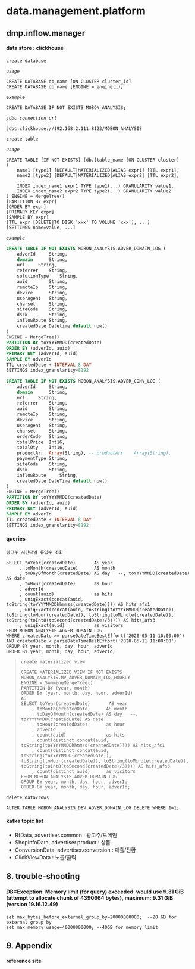 # data.management.platform

## dmp.inflow.manager

#### data store : clickhouse
`create database`  

_`usage`_
```
CREATE DATABASE db_name [ON CLUSTER cluster_id]  
CREATE DATABASE db_name [ENGINE = engine(…)]  
```
_`example`_  
```
CREATE DATABASE IF NOT EXISTS MOBON_ANALYSIS;
```

_`jdbc connection url`_  
```
jdbc:clickhouse://192.168.2.111:8123/MOBON_ANALYSIS  
```

`create table`  

_`usage`_  
```
CREATE TABLE [IF NOT EXISTS] [db.]table_name [ON CLUSTER cluster]
(
    name1 [type1] [DEFAULT|MATERIALIZED|ALIAS expr1] [TTL expr1],
    name2 [type2] [DEFAULT|MATERIALIZED|ALIAS expr2] [TTL expr2],
    ...
    INDEX index_name1 expr1 TYPE type1(...) GRANULARITY value1,
    INDEX index_name2 expr2 TYPE type2(...) GRANULARITY value2
) ENGINE = MergeTree()
[PARTITION BY expr]
[ORDER BY expr]
[PRIMARY KEY expr]
[SAMPLE BY expr]
[TTL expr [DELETE|TO DISK 'xxx'|TO VOLUME 'xxx'], ...]
[SETTINGS name=value, ...]
```

_`example`_  
```sql
CREATE TABLE IF NOT EXISTS MOBON_ANALYSIS.ADVER_DOMAIN_LOG (
	adverId		String,
	domain		String,
	url		String,
	referrer	String,
	solutionType	String,
	auid 		String,
	remoteIp	String,
	device		String,
	userAgent	String,
	charset 	String,
	siteCode	String,
	dsck		String,
	inflowRoute	String,
	createdDate	Datetime default now()
)
ENGINE = MergeTree()
PARTITION BY toYYYYMMDD(createdDate)
ORDER BY (adverId, auid)
PRIMARY KEY (adverId, auid)
SAMPLE BY adverId
TTL createdDate + INTERVAL 8 DAY
SETTINGS index_granularity=8192

```
```sql
CREATE TABLE IF NOT EXISTS MOBON_ANALYSIS.ADVER_CONV_LOG (
	adverId		String,
	domain		String,
	url		String,
	referrer	String,
	auid 		String,
	remoteIp	String,
	device		String,
	userAgent	String,
	charset 	String,
	orderCode	String,
	totalPrice	Int16,
	totalQty	Int16,
	productArr	Array(String), -- productArr	Array(String),
	paymentType	String,
	siteCode	String,
	dsck		String,
	inflowRoute 	String,
	createdDate	DateTime default now()
)
ENGINE = MergeTree()
PARTITION BY toYYYYMMDD(createdDate)
ORDER BY (adverId, auid)
PRIMARY KEY (adverId, auid)
SAMPLE BY adverId
TTL createdDate + INTERVAL 8 DAY
SETTINGS index_granularity=8192;
```

#### queries

`광고주 시간대별 유입수 조회`  
```
SELECT toYear(createdDate)       AS year
     , toMonth(createdDate)      AS month
     , toDayOfMonth(createdDate) AS day   --, toYYYYMMDD(createdDate) AS date
     , toHour(createdDate)       as hour
     , adverId
     , count(auid)               as hits
     , uniqExact(concat(auid, toString(toYYYYMMDDhhmmss(createdDate)))) AS hits_afs1
     , uniqExact(concat(auid, toString(toYYYYMMDD(createdDate)), toString(toHour(createdDate)), toString(toMinute(createdDate)), toString(toInt8(toSecond(createdDate)/3)))) AS hits_afs3
     , uniqExact(auid)           as visitors
FROM MOBON_ANALYSIS.ADVER_DOMAIN_LOG
WHERE createdDate >= parseDateTimeBestEffort('2020-05-11 10:00:00') AND createdDate < parseDateTimeBestEffort('2020-05-11 11:00:00')
GROUP BY year, month, day, hour, adverId
ORDER BY year, month, day, hour, adverId;
```

>`create materialized view`  
>```
>CREATE MATERIALIZED VIEW IF NOT EXISTS MOBON_ANALYSIS.MV_ADVER_DOMAIN_LOG_HOURLY
>ENGINE = SummingMergeTree()
>PARTITION BY (year, month)
>ORDER BY (year, month, day, hour, adverId)
>AS
>SELECT toYear(createdDate)       AS year
>     , toMonth(createdDate)      AS month
>     , toDayOfMonth(createdDate) AS day   --, toYYYYMMDD(createdDate) AS date
>     , toHour(createdDate)       as hour
>     , adverId
>     , count(auid)               as hits
>     , count(distinct concat(auid, toString(toYYYYMMDDhhmmss(createdDate)))) AS hits_afs1
>     , count(distinct concat(auid, toString(toYYYYMMDD(createdDate)), toString(toHour(createdDate)), toString(toMinute(createdDate)), toString(toInt8(toSecond(createdDate)/3)))) AS hits_afs3
>     , count(distinct auid)      as visitors
>FROM MOBON_ANALYSIS.ADVER_DOMAIN_LOG
>GROUP BY year, month, day, hour, adverId
>ORDER BY year, month, day, hour, adverId;
>```

`delete data/rows`  

```
ALTER TABLE MOBON_ANALYSIS_DEV.ADVER_DOMAIN_LOG DELETE WHERE 1=1;
```

#### kafka topic list

- RfData, advertiser.common :  광고주/도메인
- ShopInfoData, advertiser.product : 상품
- ConversionData, advertiser.conversion : 매출/전환
- ClickViewData : 노출/클릭


## 8. trouble-shooting

#### DB::Exception: Memory limit (for query) exceeded: would use 9.31 GiB (attempt to allocate chunk of 4390664 bytes), maximum: 9.31 GiB (version 19.16.12.49)

```
set max_bytes_before_external_group_by=20000000000;  --20 GB for external group by
set max_memory_usage=40000000000; --40GB for memory limit
```

## 9. Appendix

#### reference site


